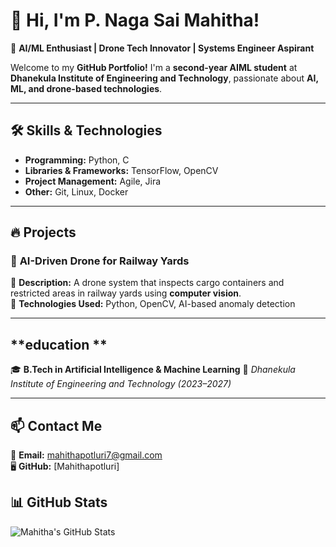 # 👋 Hi, I'm P. Naga Sai Mahitha!  
🚀 **AI/ML Enthusiast | Drone Tech Innovator | Systems Engineer Aspirant**  

Welcome to my **GitHub Portfolio!** I'm a **second-year AIML student** at **Dhanekula Institute of Engineering and Technology**, passionate about **AI, ML, and drone-based technologies**.

---

## 🛠 **Skills & Technologies**
- **Programming:** Python, C  
- **Libraries & Frameworks:** TensorFlow, OpenCV  
- **Project Management:** Agile, Jira  
- **Other:** Git, Linux, Docker  

---

## 🔥 **Projects**
### 🚂 **AI-Driven Drone for Railway Yards**  
🔹 **Description:** A drone system that inspects cargo containers and restricted areas in railway yards using **computer vision**.  
🔹 **Technologies Used:** Python, OpenCV, AI-based anomaly detection  

---

## **education **
🎓 **B.Tech in Artificial Intelligence & Machine Learning** 
📍 *Dhanekula Institute of Engineering and Technology (2023–2027)* 

---

## 📫 **Contact Me**
📧 **Email:** mahithapotluri7@gmail.com  
🖥 **GitHub:** [Mahithapotluri] 

## 📊 **GitHub Stats**
![Mahitha's GitHub Stats](https://github-readme-stats.vercel.app/api?username=Mahithapotluri&show_icons=true&theme=tokyonight)


